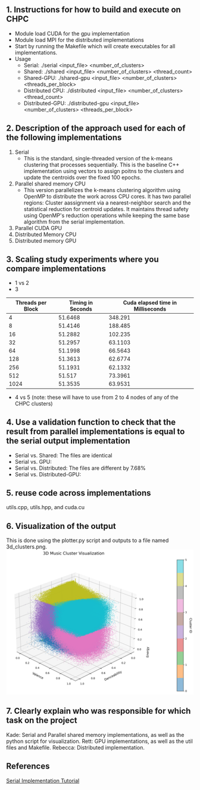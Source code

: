 ## 1. Instructions for how to build and execute on CHPC
- Module load CUDA for the gpu implementation
- Module load MPI for the distributed implementations
- Start by running the Makefile which will create executables for all implementations.
- Usage
    * Serial: ./serial <input_file> <number_of_clusters>
    * Shared: ./shared <input_file> <number_of_clusters> <thread_count>
    * Shared-GPU: ./shared-gpu <input_file> <number_of_clusters> <threads_per_block>
    * Distributed CPU: ./distributed <input_file> <number_of_clusters> <thread_count> 
    * Distributed-GPU: ./distributed-gpu <input_file> <number_of_clusters> <threads_per_block>

## 2. Description of the approach used for each of the following implementations
1. Serial
    - This is the standard, single-threaded version of the k-means clustering that processes sequentially. This is the baseline C++ implementation using vectors to assign poitns to the clusters and update the centroids over the fixed 100 epochs.
2. Parallel shared memory CPU
    - This version parallelizes the k-means clustering algorithm using OpenMP to distribute the work across CPU cores. It has two parallel regions: Cluster aassignment via a nearest-neighbor search and the statistical reduction for centroid updates. It maintains thread safety using OpenMP's reduction operations while keeping the same base algorithm from the serial implementation. 
3. Parallel CUDA GPU 
4. Distributed Memory CPU
5. Distributed memory GPU

## 3. Scaling study experiments where you compare implementations
- 1 vs 2 
- 3 

| Threads per Block | Timing in Seconds | Cuda elapsed time in Milliseconds |
|----------|----------|----------|
| 4 | 51.6468 | 348.291 |
| 8 | 51.4146 | 188.485 |
| 16 | 51.2882 | 102.235 |
| 32 | 51.2957 | 63.1103 |
| 64 | 51.1998 | 66.5643 |
| 128 | 51.3613 | 62.6774 |
| 256 | 51.1931 | 62.1332 |
| 512 | 51.517 | 73.3961 |
| 1024 | 51.3535 | 63.9531 |

- 4 vs 5 (note: these will have to use from 2 to 4 nodes of any of the CHPC clusters)

## 4. Use a  validation function to check that the result from parallel implementations is equal to the serial output implementation
- Serial vs. Shared: The files are identical
- Serial vs. GPU:
- Serial vs. Distributed: The files are different by 7.68%
- Serial vs. Distributed-GPU:

## 5. reuse code across implementations
utils.cpp, utils.hpp, and cuda.cu

## 6. Visualization of the output
This is done using the plotter.py script and outputs to a file named 3d_clusters.png.
![Cluster vis](3d_clusters.png)

## 7. Clearly explain who was responsible for which task on the project 
Kade: Serial and Parallel shared memory implementations, as well as the python script for visualization. 
Rett: GPU implementations, as well as the util files and Makefile.
Rebecca: Distributed implementation.

## References
[Serial Implementation Tutorial](https://reasonabledeviations.com/2019/10/02/k-means-in-cpp/)
